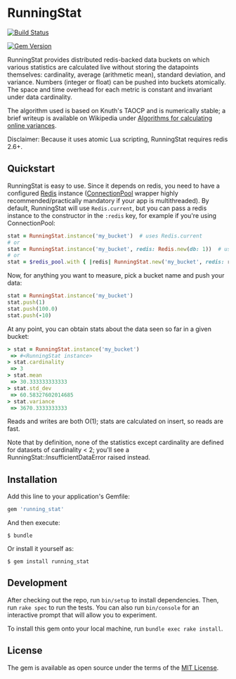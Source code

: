 # RunningStat

[![Build Status](https://travis-ci.org/anujdas/running_stat.png?branch=master)](https://travis-ci.org/anujdas/running_stat)

[![Gem Version](https://badge.fury.io/rb/running_stat.png)](http://badge.fury.io/rb/running_stat)

RunningStat provides distributed redis-backed data buckets on which various statistics are calculated live without storing the datapoints themselves: cardinality, average (arithmetic mean), standard deviation, and variance. Numbers (integer or float) can be pushed into buckets atomically. The space and time overhead for each metric is constant and invariant under data cardinality.

The algorithm used is based on Knuth's TAOCP and is numerically stable; a brief writeup is available on Wikipedia under [Algorithms for calculating online variances](https://en.wikipedia.org/wiki/Algorithms_for_calculating_variance#Online_algorithm).

Disclaimer: Because it uses atomic Lua scripting, RunningStat requires redis 2.6+.


## Quickstart

RunningStat is easy to use. Since it depends on redis, you need to have a configured [Redis](https://github.com/redis/redis-rb) instance ([ConnectionPool](https://github.com/mperham/connection_pool) wrapper highly recommended/practically mandatory if your app is multithreaded). By default, RunningStat will use `Redis.current`, but you can pass a redis instance to the constructor in the `:redis` key, for example if you're using ConnectionPool:

```ruby
stat = RunningStat.instance('my_bucket')  # uses Redis.current
# or
stat = RunningStat.instance('my_bucket', redis: Redis.new(db: 1))  # uses db 1 for stats
# or
stat = $redis_pool.with { |redis| RunningStat.new('my_bucket', redis: redis) }  # checks out from pool
```

Now, for anything you want to measure, pick a bucket name and push your data:

```ruby
stat = RunningStat.instance('my_bucket')
stat.push(1)
stat.push(100.0)
stat.push(-10)
```

At any point, you can obtain stats about the data seen so far in a given bucket:

```ruby
> stat = RunningStat.instance('my_bucket')
 => #<RunningStat instance>
> stat.cardinality
 => 3
> stat.mean
 => 30.333333333333
> stat.std_dev
 => 60.58327602014685
> stat.variance
 => 3670.3333333333
```

Reads and writes are both O(1); stats are calculated on insert, so reads are fast.

Note that by definition, none of the statistics except cardinality are defined for datasets of cardinality < 2; you'll see a RunningStat::InsufficientDataError raised instead.


## Installation

Add this line to your application's Gemfile:

```ruby
gem 'running_stat'
```

And then execute:

    $ bundle

Or install it yourself as:

    $ gem install running_stat


## Development

After checking out the repo, run `bin/setup` to install dependencies. Then, run `rake spec` to run the tests. You can also run `bin/console` for an interactive prompt that will allow you to experiment.

To install this gem onto your local machine, run `bundle exec rake install`.


## License

The gem is available as open source under the terms of the [MIT License](http://opensource.org/licenses/MIT).
